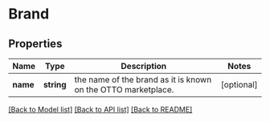 # Brand

## Properties
Name | Type | Description | Notes
------------ | ------------- | ------------- | -------------
**name** | **string** | the name of the brand as it is known on the OTTO marketplace. | [optional] 

[[Back to Model list]](../../README.md#documentation-for-models) [[Back to API list]](../../README.md#documentation-for-api-endpoints) [[Back to README]](../../README.md)

